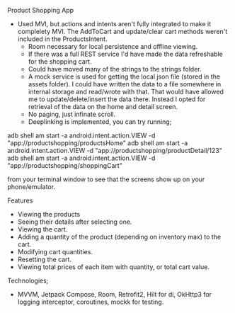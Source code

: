 Product Shopping App

- Used MVI, but actions and intents aren't fully integrated to make it complelety MVI.
  The AddToCart and update/clear cart methods weren't included in the ProductsIntent.
  - Room necessary for local persistence and offline viewing.
  - If there was a full REST service I'd have made the data refreshable for the shopping cart.
  - Could have moved many of the strings to the strings folder.
  - A mock service is used for getting the local json file (stored in the assets folder). I could have written the data to a file somewhere in internal storage and read/wrote with that. That would have allowed me to update/delete/insert the data there. Instead I opted for retrieval of the data on the home and detail screen.
  - No paging, just infinate scroll.
  - Deeplinking is implemented, you can try running;

adb shell am start -a android.intent.action.VIEW -d "app://productshopping/productsHome"
adb shell am start -a android.intent.action.VIEW -d "app://productshopping/productDetail/123"
adb shell am start -a android.intent.action.VIEW -d "app://productshopping/shoppingCart"

from your terminal window to see that the screens show up on your phone/emulator.

Features
- Viewing the products
- Seeing their details after selecting one.
- Viewing the cart.
- Adding a quantity of the product (depending on inventory max) to the cart.
- Modifying cart quantities.
- Resetting the cart.
- Viewing total prices of each item with quantity, or total cart value.

Technologies;
- MVVM, Jetpack Compose, Room, Retrofit2, Hilt for di, OkHttp3 for logging interceptor, coroutines, mockk for testing.

  
